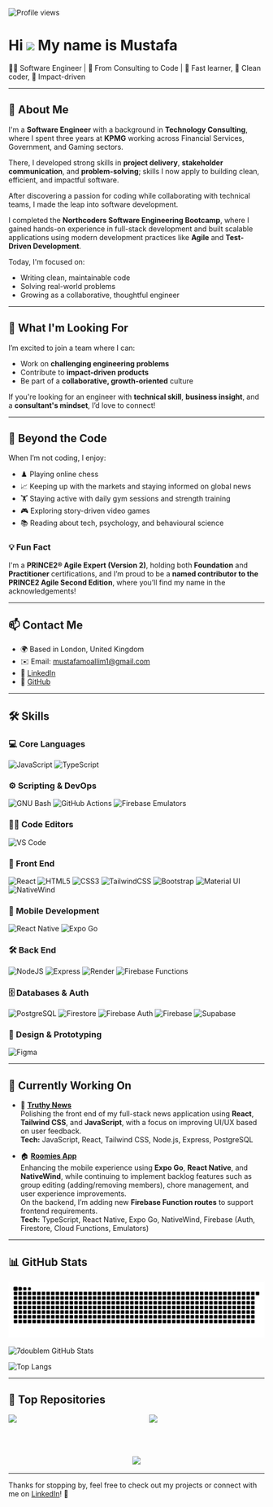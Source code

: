 ![Profile views](https://komarev.com/ghpvc/?username=7doublem&label=Profile%20views&color=0e75b6&style=flat)

# Hi ![](https://user-images.githubusercontent.com/18350557/176309783-0785949b-9127-417c-8b55-ab5a4333674e.gif) My name is Mustafa

👨‍💻 Software Engineer | 🔄 From Consulting to Code | 🚀 Fast learner, 🧼 Clean coder, 🎯 Impact-driven

---

## 👋 About Me

I'm a **Software Engineer** with a background in **Technology Consulting**, where I spent three years at **KPMG** working across Financial Services, Government, and Gaming sectors.

There, I developed strong skills in **project delivery**, **stakeholder communication**, and **problem-solving**; skills I now apply to building clean, efficient, and impactful software.

After discovering a passion for coding while collaborating with technical teams, I made the leap into software development.

I completed the **Northcoders Software Engineering Bootcamp**, where I gained hands-on experience in full-stack development and built scalable applications using modern development practices like **Agile** and **Test-Driven Development**.

Today, I'm focused on:
- Writing clean, maintainable code
- Solving real-world problems
- Growing as a collaborative, thoughtful engineer

---

## 🔎 What I'm Looking For

I’m excited to join a team where I can:

- Work on **challenging engineering problems**
- Contribute to **impact-driven products**
- Be part of a **collaborative, growth-oriented** culture

If you're looking for an engineer with **technical skill**, **business insight**, and a **consultant's mindset**, I’d love to connect!

---

## 🎨 Beyond the Code

When I’m not coding, I enjoy:

- ♟️ Playing online chess
- 📈 Keeping up with the markets and staying informed on global news
- 🏋️ Staying active with daily gym sessions and strength training
- 🎮 Exploring story-driven video games
- 📚 Reading about tech, psychology, and behavioural science

### 💡 Fun Fact

I'm a **PRINCE2® Agile Expert (Version 2)**, holding both **Foundation** and **Practitioner** certifications, and I’m proud to be a **named contributor to the PRINCE2 Agile Second Edition**, where you’ll find my name in the acknowledgements!

---

## 📫 Contact Me

- 🌍 Based in London, United Kingdom  
- ✉️ Email: [mustafamoallim1@gmail.com](mailto:mustafamoallim1@gmail.com)  
- 💼 [LinkedIn](https://www.linkedin.com/in/mustafamoallim)  
- 🐙 [GitHub](https://github.com/7doublem)

---

## 🛠️ Skills

### 💻 Core Languages
<p align="left">
  <img src="https://raw.githubusercontent.com/danielcranney/readme-generator/main/public/icons/skills/javascript-colored.svg" width="36" height="36" alt="JavaScript" />
  <img src="https://raw.githubusercontent.com/danielcranney/readme-generator/main/public/icons/skills/typescript-colored.svg" width="36" height="36" alt="TypeScript" />
</p>

### ⚙️ Scripting & DevOps
<p align="left">
  <img src="https://raw.githubusercontent.com/danielcranney/readme-generator/main/public/icons/skills/gnubash.svg" width="36" height="36" alt="GNU Bash" />
  <img src="https://img.shields.io/badge/GitHub%20Actions-2088FF?style=for-the-badge&logo=github-actions&logoColor=white" height="30" alt="GitHub Actions" />
  <img src="https://img.shields.io/badge/Firebase%20Emulators-FFCA28?style=for-the-badge&logo=firebase&logoColor=black" height="30" alt="Firebase Emulators" />
</p>

### 🧑‍💻 Code Editors
<p align="left">
  <img src="https://raw.githubusercontent.com/danielcranney/readme-generator/main/public/icons/skills/visualstudiocode-colored.svg" width="36" height="36" alt="VS Code" />
</p>

### 🎨 Front End
<p align="left">
  <img src="https://raw.githubusercontent.com/danielcranney/readme-generator/main/public/icons/skills/react-colored.svg" width="36" height="36" alt="React" />
  <img src="https://raw.githubusercontent.com/danielcranney/readme-generator/main/public/icons/skills/html5-colored.svg" width="36" height="36" alt="HTML5" />
  <img src="https://raw.githubusercontent.com/danielcranney/readme-generator/main/public/icons/skills/css3-colored.svg" width="36" height="36" alt="CSS3" />
  <img src="https://raw.githubusercontent.com/danielcranney/readme-generator/main/public/icons/skills/tailwindcss-colored.svg" width="36" height="36" alt="TailwindCSS" />
  <img src="https://raw.githubusercontent.com/danielcranney/readme-generator/main/public/icons/skills/bootstrap-colored.svg" width="36" height="36" alt="Bootstrap" />
  <img src="https://raw.githubusercontent.com/danielcranney/readme-generator/main/public/icons/skills/materialui-colored.svg" width="36" height="36" alt="Material UI" />
  <img src="https://img.shields.io/badge/NativeWind-06B6D4?style=for-the-badge&logo=tailwindcss&logoColor=white" height="30" alt="NativeWind" />
</p>

### 📱 Mobile Development
<p align="left">
  <img src="https://img.shields.io/badge/React%20Native-20232A?style=for-the-badge&logo=react&logoColor=61DAFB" height="30" alt="React Native" />
  <img src="https://img.shields.io/badge/Expo%20Go-000020?style=for-the-badge&logo=expo&logoColor=white" height="30" alt="Expo Go" />
</p>

### 🛠 Back End
<p align="left">
  <img src="https://raw.githubusercontent.com/danielcranney/readme-generator/main/public/icons/skills/nodejs-colored.svg" width="36" height="36" alt="NodeJS" />
  <img src="https://raw.githubusercontent.com/danielcranney/readme-generator/main/public/icons/skills/express-colored.svg" width="36" height="36" alt="Express" />
  <img src="https://raw.githubusercontent.com/danielcranney/readme-generator/main/public/icons/skills/render-colored.svg" width="36" height="36" alt="Render" />
  <img src="https://img.shields.io/badge/Firebase%20Functions-FFCA28?style=for-the-badge&logo=firebase&logoColor=black" height="30" alt="Firebase Functions" />
</p>

### 🗄 Databases & Auth
<p align="left">
  <img src="https://raw.githubusercontent.com/danielcranney/readme-generator/main/public/icons/skills/postgresql-colored.svg" width="36" height="36" alt="PostgreSQL" />
  <img src="https://img.shields.io/badge/Firestore-FFCA28?style=for-the-badge&logo=firebase&logoColor=black" height="30" alt="Firestore" />
  <img src="https://img.shields.io/badge/Firebase%20Auth-FFCA28?style=for-the-badge&logo=firebase&logoColor=black" height="30" alt="Firebase Auth" />
  <img src="https://raw.githubusercontent.com/danielcranney/readme-generator/main/public/icons/skills/firebase-colored.svg" width="36" height="36" alt="Firebase" />
  <img src="https://raw.githubusercontent.com/danielcranney/readme-generator/main/public/icons/skills/supabase-colored.svg" width="36" height="36" alt="Supabase" />
</p>

### 🎨 Design & Prototyping
<p align="left">
  <img src="https://raw.githubusercontent.com/danielcranney/readme-generator/main/public/icons/skills/figma-colored.svg" width="36" height="36" alt="Figma" />
</p>

---

## 🚧 Currently Working On

- 📰 [**Truthy News**](https://github.com/7doublem/fe-truthy-news)  
  Polishing the front end of my full-stack news application using **React**, **Tailwind CSS**, and **JavaScript**, with a focus on improving UI/UX based on user feedback.  
  **Tech:** JavaScript, React, Tailwind CSS, Node.js, Express, PostgreSQL

- 🏠 [**Roomies App**](https://github.com/7doublem/Roomies-App)  
  Enhancing the mobile experience using **Expo Go**, **React Native**, and **NativeWind**, while continuing to implement backlog features such as group editing (adding/removing members), chore management, and user experience improvements.  
  On the backend, I’m adding new **Firebase Function routes** to support frontend requirements.  
  **Tech:** TypeScript, React Native, Expo Go, NativeWind, Firebase (Auth, Firestore, Cloud Functions, Emulators)

---

## 📊 GitHub Stats

![Snake animation](https://github.com/7doublem/7doublem/blob/output/github-contribution-grid-snake.svg)

![7doublem GitHub Stats](https://github-readme-stats.vercel.app/api?username=7doublem&show_icons=true&count_private=true&hide_border=true&bg_color=000000&title_color=ffffff&text_color=ffffff&icon_color=0891b2)

![Top Langs](https://github-readme-stats.vercel.app/api/top-langs/?username=7doublem&langs_count=10&hide_border=true&bg_color=000000&title_color=ffffff&text_color=ffffff&icon_color=0891b2&locale=en&custom_title=Top%20Languages)

---

## 📁 Top Repositories

<p align="left">
  <a href="https://github.com/7doublem/be-truthy-news">
    <img align="left" width="45%" src="https://github-readme-stats.vercel.app/api/pin/?username=7doublem&repo=be-truthy-news&hide_border=true&bg_color=000000&title_color=ffffff&text_color=ffffff&icon_color=0891b2" />
  </a>
  <a href="https://github.com/7doublem/fe-truthy-news">
    <img align="right" width="45%" src="https://github-readme-stats.vercel.app/api/pin/?username=7doublem&repo=fe-truthy-news&hide_border=true&bg_color=000000&title_color=ffffff&text_color=ffffff&icon_color=0891b2" />
  </a>
</p>

<br/><br/><br/><br/>

<p align="center">
  <a href="https://github.com/7doublem/Roomies-App">
    <img width="45%" src="https://github-readme-stats.vercel.app/api/pin/?username=7doublem&repo=Roomies-App&hide_border=true&bg_color=000000&title_color=ffffff&text_color=ffffff&icon_color=0891b2" />
  </a>
</p>

---

Thanks for stopping by, feel free to check out my projects or connect with me on [LinkedIn](https://www.linkedin.com/in/mustafamoallim)! 🚀
